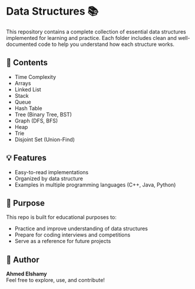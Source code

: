 # Data Structures 📚

This repository contains a complete collection of essential data structures implemented for learning and practice. Each folder includes clean and well-documented code to help you understand how each structure works.

## 📁 Contents

- Time Complexity
- Arrays
- Linked List
- Stack
- Queue
- Hash Table
- Tree (Binary Tree, BST)
- Graph (DFS, BFS)
- Heap
- Trie
- Disjoint Set (Union-Find)

## 💡 Features

- Easy-to-read implementations
- Organized by data structure
- Examples in multiple programming languages (C++, Java, Python)

## 🚀 Purpose

This repo is built for educational purposes to:
- Practice and improve understanding of data structures
- Prepare for coding interviews and competitions
- Serve as a reference for future projects

## 📌 Author

**Ahmed Elshamy**  
Feel free to explore, use, and contribute!
